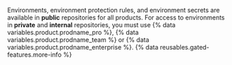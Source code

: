 Environments, environment protection rules, and environment secrets are available in **public** repositories for all products. For access to environments in **private** and **internal** repositories, you must use {% data variables.product.prodname_pro %}, {% data variables.product.prodname_team %} or {% data variables.product.prodname_enterprise %}. {% data reusables.gated-features.more-info %}
